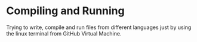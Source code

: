 # Compiling and Running

Trying to write, compile and run files from different languages just by using the linux terminal from GitHub Virtual Machine.
